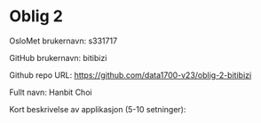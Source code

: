 Oblig 2
=======
OsloMet brukernavn: s331717

GitHub brukernavn: bitibizi

Github repo URL: https://github.com/data1700-v23/oblig-2-bitibizi

Fullt navn: Hanbit Choi

Kort beskrivelse av applikasjon (5-10 setninger):

